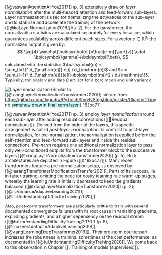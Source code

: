  [[@vaswaniAttentionAllYou2017]] (p. 3) extensively draw on *layer normalization* after the multi-headed attention and feed-forward sub-layers. Layer normalization is used for normalizing the activations of the sub-layer and to stabilize and accelerate the training of the network ([[@baLayerNormalization2016]])(p. 2). For the transformer, the normalization statistics are calculated separately for every instance, which guarantees scalability across different batch sizes. For a vector $\boldsymbol{e}\in \mathbb{R}^{d_e}$ the normalized output is given by: 
$$
\tag{4}
\widehat{\boldsymbol{e}}=\frac{e-m}{\sqrt{v}} \odot \boldsymbol{\gamma}+\boldsymbol{\beta},
$$
calculated with the statistics $\boldsymbol{m} = \sum_{i=1}^{d_{\mathrm{e}}} e[i] / d_{\mathrm{e}}$ and $v = \sum_{i=1}^{d_{\mathrm{e}}}(e[i]-\boldsymbol{m})^2 / d_{\mathrm{e}}$. Typically, the scale $\gamma$ and bias $\beta$ are set for a zero mean and unit variance.

![Layer-normalization](layer-norm-first-last.png) 
(Similar to [[@xiongLayerNormalizationTransformer2020]]; picture from https://github.com/dvgodoy/PyTorchStepByStep/blob/master/Chapter10.ipynb <mark style="background: #ABF7F7A6;">somehow draw in final norm layer.</mark>)
^62bc77

[[@vaswaniAttentionAllYou2017]] (p. 3) employ *layer normalization* around each sub-layer after adding residual connections ([[🔗Residual connections]]). Derived from the order of the layers, this specific arrangement is called *post-layer normalization*. In contrast to post-layer normalization, for pre-normalization, the normalization is applied before the self-attention and feed-forward sub-layers and inside the residual connections. *Pre-norm* requires one additional normalization layer to pass only well-conditioned outputs from the transformer block to the successive layers [[@xiongLayerNormalizationTransformer2020]] (p. 5). Both architectures are depicted in Figure ([[#^62bc77]]). Many recent transformers feature a pre-normalization setup, as observed by [[@narangTransformerModificationsTransfer2021]]. Parts of its success, lie in faster training, omitting the need for costly learning rate warm-up stages, whereby the learning rate is initially decreased to keep the gradients balanced ([[@xiongLayerNormalizationTransformer2020]] (p. 2); [[@liuVarianceAdaptiveLearning2021]]; [[@liuUnderstandingDifficultyTraining2020]]). 

Also, *post-norm* transformers are particularly brittle to train with several documented convergence failures with its root cause in vanishing gradients, exploding gradients, and a higher dependency on the residual stream ([[@liuUnderstandingDifficultyTraining2020]] (p. 8), [[@shazeerAdafactorAdaptiveLearning2018]],  [[@wangLearningDeepTransformer2019]]). Their pre-norm counterpart increases the robustness in training, sometimes at the cost performance, as documented in [[@liuUnderstandingDifficultyTraining2020]].  We come back to this observation in Chapter [[💡Training of models (supervised)]]. 

